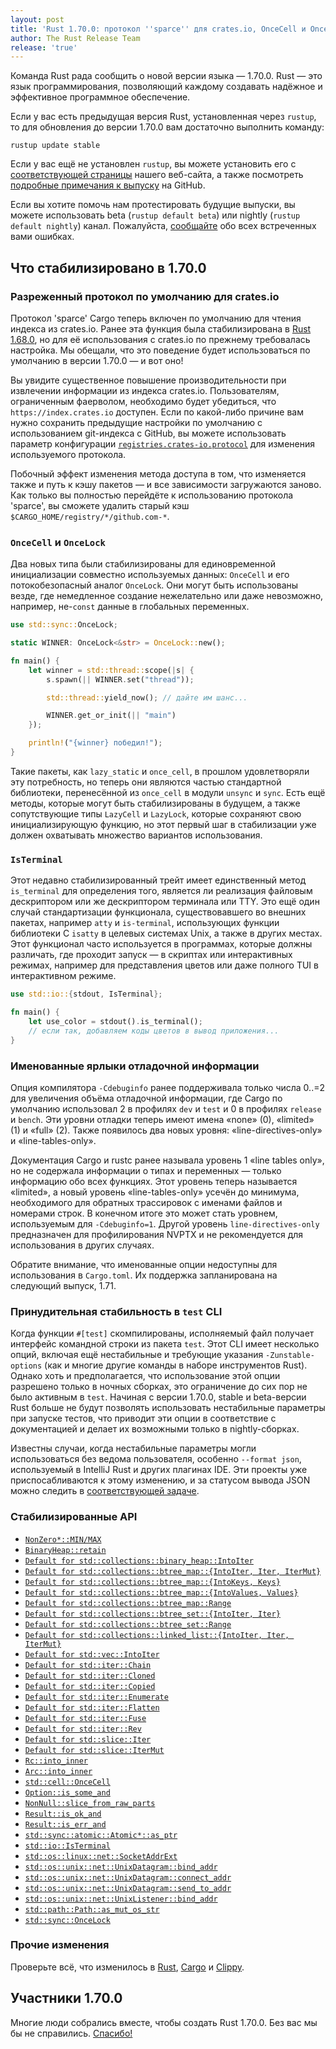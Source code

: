 ```yaml
---
layout: post
title: 'Rust 1.70.0: протокол ''sparce'' для crates.io, OnceCell и OnceLock, лейблы отладочной информации'
author: The Rust Release Team
release: 'true'
---
```


Команда Rust рада сообщить о новой версии языка — 1.70.0. Rust — это язык программирования, позволяющий каждому создавать надёжное и эффективное программное обеспечение.

Если у вас есть предыдущая версия Rust, установленная через `rustup`, то для обновления до версии 1.70.0 вам достаточно выполнить команду:

```console
rustup update stable
```

Если у вас ещё не установлен `rustup`, вы можете установить его с [соответствующей страницы](https://www.rust-lang.org/install.html) нашего веб-сайта, а также посмотреть [подробные примечания к выпуску](https://github.com/rust-lang/rust/releases/tag/1.70.0) на GitHub.

Если вы хотите помочь нам протестировать будущие выпуски, вы можете использовать beta (`rustup default beta`) или nightly (`rustup default nightly`) канал. Пожалуйста, [сообщайте](https://github.com/rust-lang/rust/issues/new/choose) обо всех встреченных вами ошибках.

## Что стабилизировано в 1.70.0

### Разреженный протокол по умолчанию для crates.io

Протокол 'sparce' Cargo теперь включен по умолчанию для чтения индекса из crates.io. Ранее эта функция была стабилизирована в [Rust 1.68.0](https://blog.rust-lang.org/2023/03/09/Rust-1.68.0.html#cargos-sparse-protocol), но для её использования с crates.io по прежнему требовалась настройка. Мы обещали, что это поведение будет использоваться по умолчанию в версии 1.70.0 — и вот оно!

Вы увидите существенное повышение производительности при извлечении информации из индекса crates.io. Пользователям, ограниченным фаерволом, необходимо будет убедиться, что `https://index.crates.io` доступен. Если по какой-либо причине вам нужно сохранить предыдущие настройки по умолчанию с использованием git-индекса c GitHub, вы можете использовать параметр конфигурации [`registries.crates-io.protocol`](https://doc.rust-lang.org/cargo/reference/config.html#registriescrates-ioprotocol) для изменения используемого протокола.

Побочный эффект изменения метода доступа в том, что изменяется также и путь к кэшу пакетов — и все зависимости загружаются заново. Как только вы полностью перейдёте к использованию протокола 'sparce', вы сможете удалить старый кэш `$CARGO_HOME/registry/*/github.com-*`.

### `OnceCell` и `OnceLock`

Два новых типа были стабилизированы для единовременной инициализации совместно используемых данных: `OnceCell` и его потокобезопасный аналог `OnceLock`. Они могут быть использованы везде, где немедленное создание нежелательно или даже невозможно, например, не-`const` данные в глобальных переменных.

```rust
use std::sync::OnceLock;

static WINNER: OnceLock<&str> = OnceLock::new();

fn main() {
    let winner = std::thread::scope(|s| {
        s.spawn(|| WINNER.set("thread"));

        std::thread::yield_now(); // дайте им шанс...

        WINNER.get_or_init(|| "main")
    });

    println!("{winner} победил!");
}
```

Такие пакеты, как `lazy_static` и `once_cell`, в прошлом удовлетворяли эту потребность, но теперь они являются частью стандартной библиотеки, перенесённой из `once_cell` в модули `unsync` и `sync`. Есть ещё методы, которые могут быть стабилизированы в будущем, а также сопутствующие типы `LazyCell` и `LazyLock`, которые сохраняют свою инициализирующую функцию, но этот первый шаг в стабилизации уже должен охватывать множество вариантов использования.

### `IsTerminal`

Этот недавно стабилизированный трейт имеет единственный метод `is_terminal` для определения того, является ли реализация файловым дескриптором или же дескриптором терминала или TTY. Это ещё один случай стандартизации функционала, существовавшего во внешних пакетах, например `atty` и `is-terminal`, использующих функции библиотеки C `isatty` в целевых системах Unix, а также в других местах. Этот функционал часто используется в программах, которые должны различать, где проходит запуск — в скриптах или интерактивных режимах, например для представления цветов или даже полного TUI в интерактивном режиме.

```rust
use std::io::{stdout, IsTerminal};

fn main() {
    let use_color = stdout().is_terminal();
    // если так, добавляем коды цветов в вывод приложения...
}
```

### Именованные ярлыки отладочной информации

Опция компилятора `-Cdebuginfo` ранее поддерживала только числа 0..=2 для увеличения объёма отладочной информации, где Cargo по умолчанию использовал 2 в профилях `dev` и `test` и 0 в профилях `release` и `bench`. Эти уровни отладки теперь имеют имена «none» (0), «limited» (1) и «full» (2). Также появилось два новых уровня: «line-directives-only» и «line-tables-only».

Документация Cargo и rustc ранее называла уровень 1 «line tables only», но не содержала информации о типах и переменных — только информацию обо всех функциях. Этот уровень теперь называется «limited», а новый уровень «line-tables-only» усечён до минимума, необходимого для обратных трассировок с именами файлов и номерами строк. В конечном итоге это может стать уровнем, используемым для `-Cdebuginfo=1`. Другой уровень `line-directives-only` предназначен для профилирования NVPTX и не рекомендуется для использования в других случаях.

Обратите внимание, что именованные опции недоступны для использования в `Cargo.toml`. Их поддержка запланирована на следующий выпуск, 1.71.

### Принудительная стабильность в `test` CLI

Когда функции `#[test]` скомпилированы, исполняемый файл получает интерфейс командной строки из пакета `test`. Этот CLI имеет несколько опций, включая ещё нестабильные и требующие указания `-Zunstable-options` (как и многие другие команды в наборе инструментов Rust). Однако хоть и предполагается, что использование этой опции разрешено только в ночных сборках, это ограничение до сих пор не было активным в `test`. Начиная с версии 1.70.0, stable и beta-версии Rust больше не будут позволять использовать нестабильные параметры при запуске тестов, что приводит эти опции в соответствие с документацией и делает их возможными только в nightly-сборках.

Известны случаи, когда нестабильные параметры могли использоваться без ведома пользователя, особенно `--format json`, используемый в IntelliJ Rust и других плагинах IDE. Эти проекты уже приспосабливаются к этому изменению, и за статусом вывода JSON можно следить в [соответствующей задаче](https://github.com/rust-lang/rust/issues/49359).

### Стабилизированные API

- [`NonZero*::MIN/MAX`](https://doc.rust-lang.org/stable/std/num/struct.NonZeroI8.html#associatedconstant.MIN)
- [`BinaryHeap::retain`](https://doc.rust-lang.org/stable/std/collections/struct.BinaryHeap.html#method.retain)
- [`Default for std::collections::binary_heap::IntoIter`](https://doc.rust-lang.org/stable/std/collections/binary_heap/struct.IntoIter.html)
- [`Default for std::collections::btree_map::{IntoIter, Iter, IterMut}`](https://doc.rust-lang.org/stable/std/collections/btree_map/struct.IntoIter.html)
- [`Default for std::collections::btree_map::{IntoKeys, Keys}`](https://doc.rust-lang.org/stable/std/collections/btree_map/struct.IntoKeys.html)
- [`Default for std::collections::btree_map::{IntoValues, Values}`](https://doc.rust-lang.org/stable/std/collections/btree_map/struct.IntoKeys.html)
- [`Default for std::collections::btree_map::Range`](https://doc.rust-lang.org/stable/std/collections/btree_map/struct.Range.html)
- [`Default for std::collections::btree_set::{IntoIter, Iter}`](https://doc.rust-lang.org/stable/std/collections/btree_set/struct.IntoIter.html)
- [`Default for std::collections::btree_set::Range`](https://doc.rust-lang.org/stable/std/collections/btree_set/struct.Range.html)
- [`Default for std::collections::linked_list::{IntoIter, Iter, IterMut}`](https://doc.rust-lang.org/stable/alloc/collections/linked_list/struct.IntoIter.html)
- [`Default for std::vec::IntoIter`](https://doc.rust-lang.org/stable/alloc/vec/struct.IntoIter.html#impl-Default-for-IntoIter%3CT,+A%3E)
- [`Default for std::iter::Chain`](https://doc.rust-lang.org/stable/std/iter/struct.Chain.html)
- [`Default for std::iter::Cloned`](https://doc.rust-lang.org/stable/std/iter/struct.Cloned.html)
- [`Default for std::iter::Copied`](https://doc.rust-lang.org/stable/std/iter/struct.Copied.html)
- [`Default for std::iter::Enumerate`](https://doc.rust-lang.org/stable/std/iter/struct.Enumerate.html)
- [`Default for std::iter::Flatten`](https://doc.rust-lang.org/stable/std/iter/struct.Flatten.html)
- [`Default for std::iter::Fuse`](https://doc.rust-lang.org/stable/std/iter/struct.Fuse.html)
- [`Default for std::iter::Rev`](https://doc.rust-lang.org/stable/std/iter/struct.Rev.html)
- [`Default for std::slice::Iter`](https://doc.rust-lang.org/stable/std/slice/struct.Iter.html)
- [`Default for std::slice::IterMut`](https://doc.rust-lang.org/stable/std/slice/struct.IterMut.html)
- [`Rc::into_inner`](https://doc.rust-lang.org/stable/alloc/rc/struct.Rc.html#method.into_inner)
- [`Arc::into_inner`](https://doc.rust-lang.org/stable/alloc/sync/struct.Arc.html#method.into_inner)
- [`std::cell::OnceCell`](https://doc.rust-lang.org/stable/std/cell/struct.OnceCell.html)
- [`Option::is_some_and`](https://doc.rust-lang.org/stable/std/option/enum.Option.html#method.is_some_and)
- [`NonNull::slice_from_raw_parts`](https://doc.rust-lang.org/stable/std/ptr/struct.NonNull.html#method.slice_from_raw_parts)
- [`Result::is_ok_and`](https://doc.rust-lang.org/stable/std/result/enum.Result.html#method.is_ok_and)
- [`Result::is_err_and`](https://doc.rust-lang.org/stable/std/result/enum.Result.html#method.is_err_and)
- [`std::sync::atomic::Atomic*::as_ptr`](https://doc.rust-lang.org/stable/std/sync/atomic/struct.AtomicU8.html#method.as_ptr)
- [`std::io::IsTerminal`](https://doc.rust-lang.org/stable/std/io/trait.IsTerminal.html)
- [`std::os::linux::net::SocketAddrExt`](https://doc.rust-lang.org/stable/std/os/linux/net/trait.SocketAddrExt.html)
- [`std::os::unix::net::UnixDatagram::bind_addr`](https://doc.rust-lang.org/stable/std/os/unix/net/struct.UnixDatagram.html#method.bind_addr)
- [`std::os::unix::net::UnixDatagram::connect_addr`](https://doc.rust-lang.org/stable/std/os/unix/net/struct.UnixDatagram.html#method.connect_addr)
- [`std::os::unix::net::UnixDatagram::send_to_addr`](https://doc.rust-lang.org/stable/std/os/unix/net/struct.UnixDatagram.html#method.send_to_addr)
- [`std::os::unix::net::UnixListener::bind_addr`](https://doc.rust-lang.org/stable/std/os/unix/net/struct.UnixListener.html#method.bind_addr)
- [`std::path::Path::as_mut_os_str`](https://doc.rust-lang.org/stable/std/path/struct.Path.html#method.as_mut_os_str)
- [`std::sync::OnceLock`](https://doc.rust-lang.org/stable/std/sync/struct.OnceLock.html)

### Прочие изменения

Проверьте всё, что изменилось в [Rust](https://github.com/rust-lang/rust/releases/tag/1.70.0), [Cargo](https://github.com/rust-lang/cargo/blob/master/CHANGELOG.md#cargo-170-2023-06-01) и [Clippy](https://github.com/rust-lang/rust-clippy/blob/master/CHANGELOG.md#rust-170).

## Участники 1.70.0

Многие люди собрались вместе, чтобы создать Rust 1.70.0. Без вас мы бы не справились. [Спасибо!](https://thanks.rust-lang.org/rust/1.70.0/)
